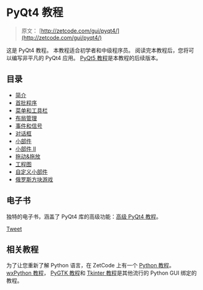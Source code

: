 # PyQt4 教程

> 原文： [http://zetcode.com/gui/pyqt4/](http://zetcode.com/gui/pyqt4/)

这是 PyQt4 教程。 本教程适合初学者和中级程序员。 阅读完本教程后，您将可以编写非平凡的 PyQt4 应用。 [PyQt5 教程](/gui/pyqt5/)是本教程的后续版本。

## 目录



*   [简介](introduction/)
*   [首批程序](firstprograms/)
*   [菜单和工具栏](menusandtoolbars/)
*   [布局管理](layoutmanagement/)
*   [事件和信号](eventsandsignals/)
*   [对话框](dialogs/)
*   [小部件](widgets/)
*   [小部件 II](widgets2/)
*   [拖动&拖放](dragdrop/)
*   [工程图](drawing/)
*   [自定义小部件](customwidgets/)
*   [俄罗斯方块游戏](thetetrisgame/)



## 电子书

独特的电子书，涵盖了 PyQt4 库的高级功能：[高级 PyQt4 教程](/ebooks/advancedpyqt4/)。

[Tweet](https://twitter.com/share) 

## 相关教程

为了让您重新了解 Python 语言，在 ZetCode 上有一个 [Python 教程](/lang/python/)。 [wxPython 教程](/wxpython/)， [PyGTK 教程](/gui/pygtk/)和 [Tkinter 教程](/tkinter/)是其他流行的 Python GUI 绑定的教程。